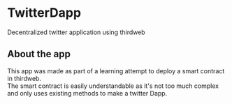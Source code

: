 # TwitterDapp
Decentralized twitter application using thirdweb

## About the app
This app was made as part of a learning attempt to deploy a smart contract in thirdweb.  
The smart contract is easily understandable as it's not too much complex and only uses existing methods to make a twitter Dapp. 
